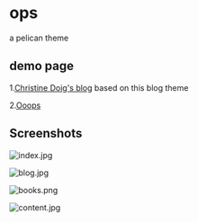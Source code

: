 # ops
a pelican theme

## demo page
1.[Christine Doig's blog](http://chdoig.github.io/) based on this blog theme

2.[Ooops](http://blog.ooops.me)

## Screenshots

![index.jpg](http://statics.ooops.me/55085927fef1f3450c56b8b3fde0570d.jpg)

![blog.jpg](http://statics.ooops.me/b3b11867226d38b137a4cabed847a8a0.jpg)

![books.png](http://statics.ooops.me/3dc22d1e286a76e2cb4ad2a97884a1d6.png)

![content.jpg](http://statics.ooops.me/dc53385c65eec7d277ca9de525f0dfe9.jpg)
